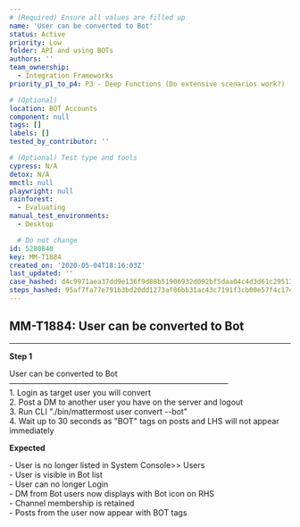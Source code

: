 ```yaml
---
# (Required) Ensure all values are filled up
name: 'User can be converted to Bot'
status: Active
priority: Low
folder: API and using BOTs
authors: ''
team_ownership:
  - Integration Frameworks
priority_p1_to_p4: P3 - Deep Functions (Do extensive scenarios work?)

# (Optional)
location: BOT Accounts
component: null
tags: []
labels: []
tested_by_contributor: ''

# (Optional) Test type and tools
cypress: N/A
detox: N/A
mmctl: null
playwright: null
rainforest:
  - Evaluating
manual_test_environments:
  - Desktop

  # Do not change
id: 5280840
key: MM-T1884
created_on: '2020-05-04T18:16:03Z'
last_updated: ''
case_hashed: d4c9971aea37dd9e136f9d88b51906932d092bf5daa04c4d3d61c29513d80845841912fa18cdc63bddab0e3870ed2176
steps_hashed: 95af7fa77e791b3bd20dd1273af86bb31ac43c7191f3cb00e57f4c174ba3f8691614f7ac9d47c2e8138910c2d51c5087
---
```


<!-- (Auto-generated) Based on frontmatter's "key" and "name" -->

## MM-T1884: User can be converted to Bot

---

**Step 1**

User can be converted to Bot\
————————————————————————————\
1\. Login as target user you will convert\
2\. Post a DM to another user you have on the server and logout\
3\. Run CLI "./bin/mattermost user convert --bot"\
4\. Wait up to 30 seconds as "BOT" tags on posts and LHS will not appear immediately

**Expected**

\- User is no longer listed in System Console>> Users\
\- User is visible in Bot list\
\- User can no longer Login\
\- DM from Bot users now displays with Bot icon on RHS\
\- Channel membership is retained\
\- Posts from the user now appear with BOT tags
